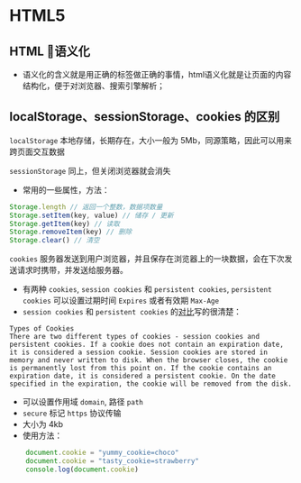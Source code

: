 # HTML5

## HTML 语义化

- 语义化的含义就是用正确的标签做正确的事情，html语义化就是让页面的内容结构化，便于对浏览器、搜索引擎解析；

## localStorage、sessionStorage、cookies 的区别

`localStorage` 本地存储，长期存在，大小一般为 5Mb，同源策略，因此可以用来跨页面交互数据

`sessionStorage` 同上，但关闭浏览器就会消失

- 常用的一些属性，方法：

```JavaScript
Storage.length // 返回一个整数，数据项数量
Storage.setItem(key, value) // 储存 / 更新
Storage.getItem(key) // 读取
Storage.removeItem(key) // 删除
Storage.clear() // 清空
```

`cookies` 服务器发送到用户浏览器，并且保存在浏览器上的一块数据，会在下次发送请求时携带，并发送给服务器。

- 有两种 `cookies`, `session cookies` 和 `persistent cookies`, `persistent cookies` 可以设置过期时间 `Expires` 或者有效期 `Max-Age`
- `session cookies` 和 `persistent cookies` 的[对比](https://www.cisco.com/c/en/us/support/docs/security/web-security-appliance/117925-technote-csc-00.html)写的很清楚：

```plaintext
Types of Cookies
There are two different types of cookies - session cookies and persistent cookies. If a cookie does not contain an expiration date, it is considered a session cookie. Session cookies are stored in memory and never written to disk. When the browser closes, the cookie is permanently lost from this point on. If the cookie contains an expiration date, it is considered a persistent cookie. On the date specified in the expiration, the cookie will be removed from the disk.
```
- 可以设置作用域 `domain`, 路径 `path`
- `secure` 标记 `https` 协议传输
- 大小为 4kb
- 使用方法：

```JavaScript
    document.cookie = "yummy_cookie=choco"
    document.cookie = "tasty_cookie=strawberry"
    console.log(document.cookie)
```
